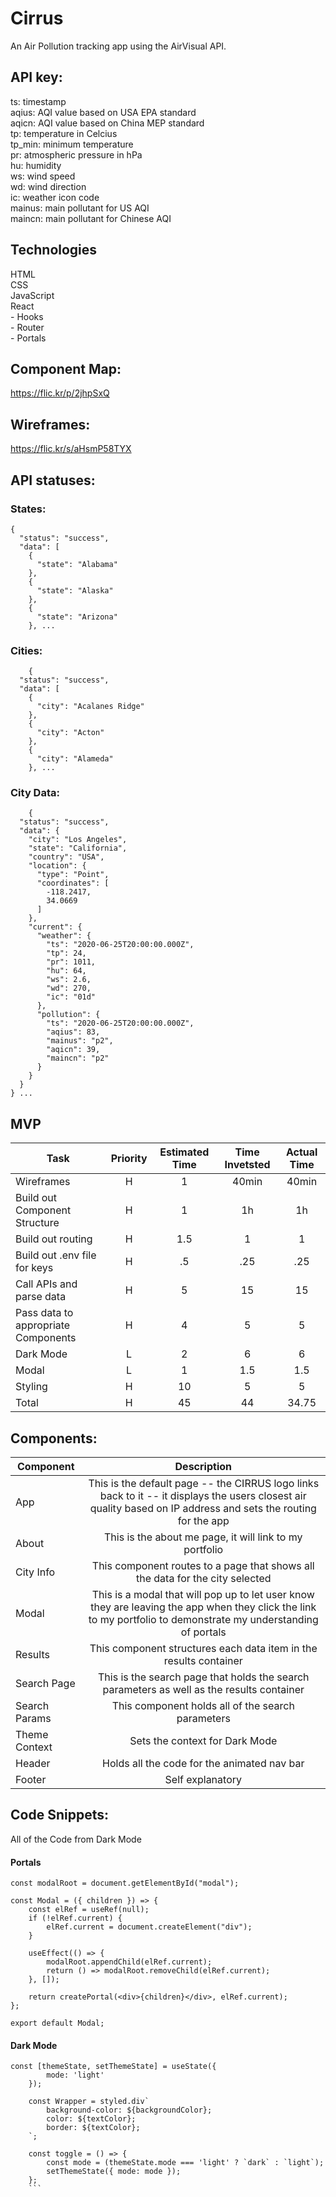 # Cirrus
An Air Pollution tracking app using the AirVisual API.

## API key:
ts: timestamp<br />
aqius: AQI value based on USA EPA standard<br />
aqicn: AQI value based on China MEP standard<br />
tp: temperature in Celcius<br />
tp_min: minimum temperature<br />
pr: atmospheric pressure in hPa<br />
hu: humidity<br />
ws: wind speed<br />
wd: wind direction<br />
ic: weather icon code<br />
mainus: main pollutant for US AQI<br />
maincn: main pollutant for Chinese AQI

## Technologies
HTML <br />
CSS<br />
JavaScript<br />
React<br />
    - Hooks<br />
    - Router<br />
    - Portals<br />

## Component Map:

https://flic.kr/p/2jhpSxQ

## Wireframes:

https://flic.kr/s/aHsmP58TYX

## API statuses:

### States:
```
{
  "status": "success",
  "data": [
    {
      "state": "Alabama"
    },
    {
      "state": "Alaska"
    },
    {
      "state": "Arizona"
    }, ...
```

### Cities: 
```
    {
  "status": "success",
  "data": [
    {
      "city": "Acalanes Ridge"
    },
    {
      "city": "Acton"
    },
    {
      "city": "Alameda"
    }, ...
```


###  City Data: 
```
    {
  "status": "success",
  "data": {
    "city": "Los Angeles",
    "state": "California",
    "country": "USA",
    "location": {
      "type": "Point",
      "coordinates": [
        -118.2417,
        34.0669
      ]
    },
    "current": {
      "weather": {
        "ts": "2020-06-25T20:00:00.000Z",
        "tp": 24,
        "pr": 1011,
        "hu": 64,
        "ws": 2.6,
        "wd": 270,
        "ic": "01d"
      },
      "pollution": {
        "ts": "2020-06-25T20:00:00.000Z",
        "aqius": 83,
        "mainus": "p2",
        "aqicn": 39,
        "maincn": "p2"
      }
    }
  }
} ...
```

##  MVP
| Task | Priority | Estimated Time | Time Invetsted | Actual Time |
| --- | :---: |  :---: | :---: | :---: |
| Wireframes | H | 1 | 40min | 40min |
| Build out Component Structure | H | 1 | 1h | 1h |
| Build out routing| H | 1.5 | 1 | 1 |
| Build out .env file for keys | H | .5 | .25 | .25 |
| Call APIs and parse data | H | 5 | 15 | 15 |
| Pass data to appropriate Components | H | 4 | 5 | 5 |
| Dark Mode | L | 2 | 6 | 6 |
| Modal | L | 1 | 1.5 | 1.5 |
| Styling | H | 10 | 5 | 5 |
| Total | H | 45 | 44 | 34.75 |

## Components: 


| Component | Description | 
| --- | :---: |  
| App | This is the default page -- the CIRRUS logo links back to it -- it displays the users closest air quality based on IP address and sets the routing for the app | 
| About | This is the about me page, it will link to my portfolio |
| City Info | This component routes to a page that shows all the data for the city selected |
| Modal | This is a modal that will pop up to let user know they are leaving the app when they click the link to my portfolio to demonstrate my understanding of portals |
| Results | This component structures each data item in the results container |
| Search Page | This is the search page that holds the search parameters as well as the results container |
| Search Params | This component holds all of the search parameters |
| Theme Context | Sets the context for Dark Mode |
| Header | Holds all the code for the animated nav bar |
| Footer | Self explanatory |


## Code Snippets:

All of the Code from Dark Mode

#### Portals

```
const modalRoot = document.getElementById("modal");

const Modal = ({ children }) => {
    const elRef = useRef(null);
    if (!elRef.current) {
        elRef.current = document.createElement("div");
    }

    useEffect(() => {
        modalRoot.appendChild(elRef.current);
        return () => modalRoot.removeChild(elRef.current);
    }, []);

    return createPortal(<div>{children}</div>, elRef.current);
};

export default Modal;

```

#### Dark Mode

```
const [themeState, setThemeState] = useState({
        mode: 'light'
    });

    const Wrapper = styled.div`
        background-color: ${backgroundColor};
        color: ${textColor};
        border: ${textColor};
    `;

    const toggle = () => {
        const mode = (themeState.mode === 'light' ? `dark` : `light`);
        setThemeState({ mode: mode });
    };
    ```